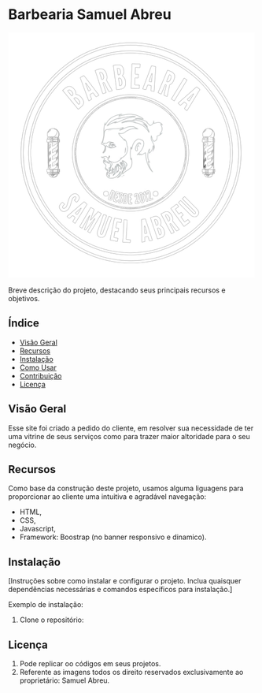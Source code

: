 # Barbearia Samuel Abreu

![Logo do Projeto](img/logo_barber.png)

Breve descrição do projeto, destacando seus principais recursos e objetivos.

## Índice

- [Visão Geral](#visão-geral)
- [Recursos](#recursos)
- [Instalação](#instalação)
- [Como Usar](#como-usar)
- [Contribuição](#contribuição)
- [Licença](#licença)

## Visão Geral

Esse site foi criado a pedido do cliente, em resolver sua necessidade de ter uma vitrine de seus serviços como para trazer maior altoridade para o seu negócio.

## Recursos

Como base da construção deste projeto, usamos alguma  liguagens para proporcionar ao cliente uma intuitiva e agradável navegação:

- HTML,
- CSS,
- Javascript,
- Framework: Boostrap (no banner responsivo e dinamico).

## Instalação

[Instruções sobre como instalar e configurar o projeto. Inclua quaisquer dependências necessárias e comandos específicos para instalação.]

Exemplo de instalação:

1. Clone o repositório:

## Licença

1. Pode replicar oo códigos em seus projetos.
2. Referente as imagens todos os direito reservados exclusivamente ao proprietário: Samuel Abreu. 



